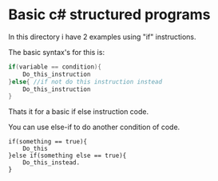 ﻿# Basic c# structured programs

In this directory i have 2 examples using "if" instructions.

The basic syntax's for this is: 

```csharp
if(variable == condition){ 
    Do_this_instruction
}else{ //if not do this instruction instead
    Do_this_instruction 
}
```
Thats it for a basic if else instruction code.

You can use else-if to do another condition of code.
```
if(something == true){
    Do_this
}else if(something else == true){
    Do_this_instead.
}
```

